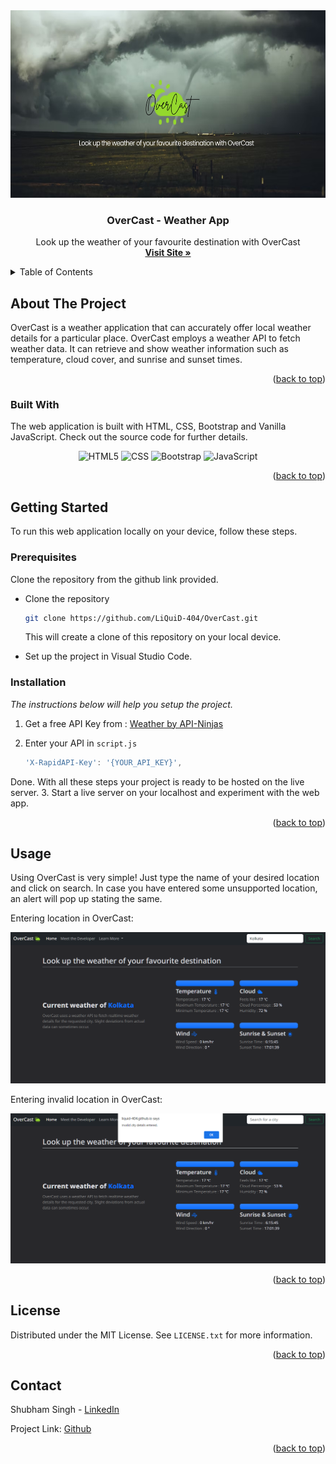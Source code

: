
<div align="center">
    <img src="https://raw.githubusercontent.com/LiQuiD-404/OverCast/main/images/banner.jpg" alt="Logo" height="300">
  </a>

  <h3 align="center">OverCast - Weather App </h3>

  <p align="center">
    Look up the weather of your favourite destination with OverCast
    <br />
    <a href="https://github.com/othneildrew/Best-README-Template"><strong>Visit Site »</strong></a>
</div>



<!-- TABLE OF CONTENTS -->
<details>
  <summary>Table of Contents</summary>
  <ol>
    <li>
      <a href="#about-the-project">About The Project</a>
      <ul>
        <li><a href="#built-with">Built With</a></li>
      </ul>
    </li>
    <li>
      <a href="#getting-started">Getting Started</a>
      <ul>
        <li><a href="#prerequisites">Prerequisites</a></li>
        <li><a href="#installation">Installation</a></li>
      </ul>
    </li>
    <li><a href="#usage">Usage</a></li>
    <li><a href="#contributing">Contributing</a></li>
    <li><a href="#license">License</a></li>
    <li><a href="#contact">Contact</a></li></li>
  </ol>
</details>



<!-- ABOUT THE PROJECT -->
## About The Project
OverCast is a weather application that can accurately offer local weather details for a particular place.
OverCast employs a weather API to fetch weather data. It can retrieve and show weather information such as temperature, cloud cover, and sunrise and sunset times.

<p align="right">(<a href="#readme-top">back to top</a>)</p>



### Built With

The web application is built with HTML, CSS, Bootstrap and Vanilla JavaScript. Check out the source code for further details.

<div align="center">

![HTML5](https://img.shields.io/badge/html5-%23E34F26.svg?style=for-the-badge&logo=html5&logoColor=white)
![CSS](https://img.shields.io/badge/css-%2338B2AC.svg?style=for-the-badge&logo=tailwind-css&logoColor=white)
![Bootstrap](https://img.shields.io/badge/bootstrap-%23563D7C.svg?style=for-the-badge&logo=bootstrap&logoColor=white)
![JavaScript](https://img.shields.io/badge/javascript-%23323330.svg?style=for-the-badge&logo=javascript&logoColor=%23F7DF1E)

</div>


<p align="right">(<a href="#readme-top">back to top</a>)</p>



<!-- GETTING STARTED -->
## Getting Started

To run this web application locally on your device, follow these steps.

### Prerequisites

Clone the repository from the github link provided.
* Clone the repository
  ```sh
  git clone https://github.com/LiQuiD-404/OverCast.git
  ```
  This will create a clone of this repository on your local device.
 
 * Set up the project in Visual Studio Code.

### Installation

_The instructions below will help you setup the project._

1. Get a free API Key from : [Weather by API-Ninjas](https://rapidapi.com/apininjas/api/weather-by-api-ninjas/)
4. Enter your API in `script.js`

   ```js
   'X-RapidAPI-Key': '{YOUR_API_KEY}',
   ```
Done. With all these steps your project is ready to be hosted on the live server.
3. Start a live server on your localhost and experiment with the web app.
<p align="right">(<a href="#readme-top">back to top</a>)</p>



<!-- USAGE EXAMPLES -->
## Usage

Using OverCast is very simple!
Just type the name of your desired location and click on search.
In case you have entered some unsupported location, an alert will pop up stating the same.

Entering location in OverCast:
<div align="center">
    <img src="https://raw.githubusercontent.com/LiQuiD-404/OverCast/main/images/demo1.png" alt="Logo">
    </div>

Entering invalid location in OverCast:
<div align="center">
    <img src="https://raw.githubusercontent.com/LiQuiD-404/OverCast/main/images/demo2.png" alt="Logo">
    </div>

<p align="right">(<a href="#readme-top">back to top</a>)</p>


<!-- LICENSE -->
## License

Distributed under the MIT License. See `LICENSE.txt` for more information.

<p align="right">(<a href="#readme-top">back to top</a>)</p>



<!-- CONTACT -->
## Contact

Shubham Singh - [LinkedIn](https://www.linkedin.com/in/shubbh/)

Project Link: [Github](https://github.com/LiQuiD-404/OverCast)

<p align="right">(<a href="#readme-top">back to top</a>)</p>

